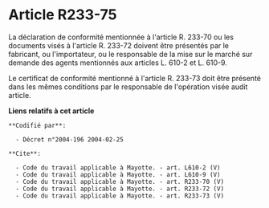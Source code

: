 # Article R233-75

La déclaration de conformité mentionnée à l'article R. 233-70 ou les documents visés à l'article R. 233-72 doivent être
présentés par le fabricant, ou l'importateur, ou le responsable de la mise sur le marché sur demande des agents mentionnés
aux articles L. 610-2 et L. 610-9. 

Le certificat de conformité mentionné à l'article R. 233-73 doit être présenté dans les mêmes conditions par le responsable
de l'opération visée audit article.

**Liens relatifs à cet article**

	**Codifié par**:

	  - Décret n°2004-196 2004-02-25

	**Cite**:

	  - Code du travail applicable à Mayotte. - art. L610-2 (V)
	  - Code du travail applicable à Mayotte. - art. L610-9 (V)
	  - Code du travail applicable à Mayotte. - art. R233-70 (V)
	  - Code du travail applicable à Mayotte. - art. R233-72 (V)
	  - Code du travail applicable à Mayotte. - art. R233-73 (V)
